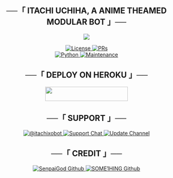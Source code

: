 <h2 align="center">
    ──「 ITACHI UCHIHA, A ANIME THEAMED MODULAR BOT 」──
</h2>

<p align="center">
  <img src="https://telegra.ph/file/801a4deafb4ab36c7ba70.jpg">
</p>

<p align="center">
  <a href="https://github.com/SOME-1HING/yor-froger-bot/blob/main/LICENSE"> <img src="https://img.shields.io/badge/License-GPLv3-blueviolet?style=for-the-badge" alt="License" /> </a>
  <a href="https://makeapullrequest.com"> <img src="https://img.shields.io/badge/PRs-Welcome-yellow?style=for-the-badge" alt="PRs" /></a></br>
  <a href="https://www.python.org/"> <img src="https://img.shields.io/badge/Made%20With-Python-orange?style=for-the-badge&logo=python" alt="Python" /> </a>
  <a href="https://github.com/SOME-1HING/yor-froger-bot"> <img src="https://img.shields.io/badge/Maintained-Yes-lightgrey?style=for-the-badge" alt="Maintenance" /> </a>
</p>





<h2 align="center">
    ──「 DEPLOY ON HEROKU 」──
</h2>

<p align="center"><a href="https://heroku.com/deploy?template=https://github.com/voidxtoxic/kita"> <img src="https://img.shields.io/badge/Deploy%20To%20Heroku-purple?style=for-the-badge&logo=heroku" width="220" height="38.45"/></a></p>


<h2 align="center">
    ──「 SUPPORT 」──
</h2>

<p align="center">
<a href= "http://t.me/fed999wd"> <img src="https://img.shields.io/badge/Itachixobot-BOT-green?style=for-the-badge&logo=telegram" alt=@itachixobot on Telegram" /> </a>
<a href= "https://t.me/itachixobot_support"> <img src="https://img.shields.io/badge/Support-Chat-green?style=for-the-badge&logo=telegram" alt="Support Chat" /> </a>
<a href="https://t.me/fed999wrld"> <img src="https://img.shields.io/badge/Update-Channel-green?style=for-the-badge&logo=telegram" alt="Update Channel" /> </a>
</p>

<h2 align="center">
    ──「 CREDIT 」──
</h2>

<p align="center">
<a href="https://github.com/SenpaiGod"> <img src="https://img.shields.io/badge/SenpaiGod-Github-magenta?style=for-the-badge&logo=github" alt="SenpaiGod Github" /> </a>
    <a href="https://github.com/SOME1HING"> <img src="https://img.shields.io/badge/SOME1HING-Github-magenta?style=for-the-badge&logo=github" alt="SOME1HING Github" /> </a>
    


